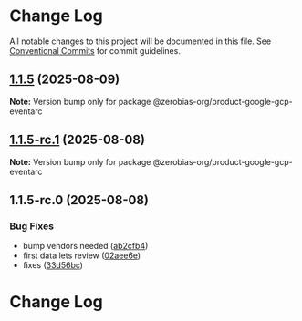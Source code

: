 # Change Log

All notable changes to this project will be documented in this file.
See [Conventional Commits](https://conventionalcommits.org) for commit guidelines.

## [1.1.5](https://github.com/zerobias-org/product/compare/@zerobias-org/product-google-gcp-eventarc@1.1.5-rc.1...@zerobias-org/product-google-gcp-eventarc@1.1.5) (2025-08-09)

**Note:** Version bump only for package @zerobias-org/product-google-gcp-eventarc





## [1.1.5-rc.1](https://github.com/zerobias-org/product/compare/@zerobias-org/product-google-gcp-eventarc@1.1.5-rc.0...@zerobias-org/product-google-gcp-eventarc@1.1.5-rc.1) (2025-08-08)

**Note:** Version bump only for package @zerobias-org/product-google-gcp-eventarc





## 1.1.5-rc.0 (2025-08-08)


### Bug Fixes

* bump vendors needed ([ab2cfb4](https://github.com/zerobias-org/product/commit/ab2cfb4a9cf2e3008e08b068f98011fec096c932))
* first data lets review ([02aee6e](https://github.com/zerobias-org/product/commit/02aee6e8c4f11675de7c63a00f4c8254a67a4dd7))
* fixes ([33d56bc](https://github.com/zerobias-org/product/commit/33d56bcaedf3fa5e3939a33c0fb57eda53539d05))





# Change Log
